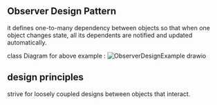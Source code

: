 ## Observer Design Pattern

it defines one-to-many dependency between objects so that when one object changes state, all its dependents are notified and updated automatically.

class Diagram for above example : ![ObserverDesignExample drawio](https://github.com/ArukondaShiva/DesignPatterns_HF/assets/49832102/663b415b-5f0b-4e71-b9ae-d71d5797ca49)

## design principles
 strive for loosely coupled designs between objects that interact.
